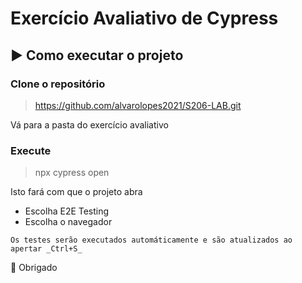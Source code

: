 # Exercício Avaliativo de Cypress

## ▶ Como executar o projeto

 ### Clone o repositório
 
 > https://github.com/alvarolopes2021/S206-LAB.git
 
 Vá para a pasta do exercício avaliativo

 ### Execute
 
  > npx cypress open 
 
Isto fará com que o projeto abra

  * Escolha E2E Testing
  * Escolha o navegador

```
Os testes serão executados automáticamente e são atualizados ao apertar _Ctrl+S_ 

```

🙏 Obrigado